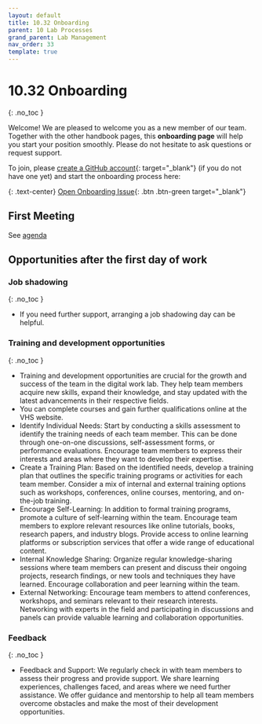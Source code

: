 ```yaml
---
layout: default
title: 10.32 Onboarding
parent: 10 Lab Processes
grand_parent: Lab Management
nav_order: 33
template: true
---
```


# 10.32 Onboarding
{: .no_toc }

Welcome! We are pleased to welcome you as a new member of our team.
Together with the other handbook pages, this **onboarding page** will help you start your position smoothly.
Please do not hesitate to ask questions or request support.

<!-- Before your first day at work, you could explore Bamberg and get to know a few new places where you can spend some time after work. If you're interested in the local beer culture, you could try an authentic Schlenkerla Rauchbier and get to know a few new people. It's also a nice icebreaker for your first few conversations.

## Table of contents
{: .no_toc .text-delta }

- TOC
{:toc}
-->

To join, please [create a GitHub account](https://github.com/signup){: target="_blank"} (if you do not have one yet) and start the onboarding process here:

{: .text-center}
[Open Onboarding Issue](https://github.com/digital-work-lab/handbook/issues/new?template=request-onboarding.md){: .btn .btn-green target="_blank"}

## First Meeting

See [agenda](10.32.onboarding_first_meeting)

## Opportunities after the first day of work 

### Job shadowing
{: .no_toc }

- If you need further support, arranging a job shadowing day can be helpful. 

<!--
### Social integration and university life
{: .no_toc }

- Summer festival of the University of Bamberg 
- Schwof @LiveClub in Bamberg: Your goal should be to visit the very first Schwof on Mondays to get to know everyone and socialize a bit.
- Partycipate:
- Feki.de e.V. is the largest and most active Bamberg university-related group.
  The goal of Feki.de is to simplify the everyday life of students at the University of Bamberg and to promote the exchange of information among students.
  You can inform yourself on www.feki.de about everything that happens in Bamberg and around your university.
-->

### Training and development opportunities
{: .no_toc }

- Training and development opportunities are crucial for the growth and success of the team in the digital work lab.
  They help team members acquire new skills, expand their knowledge, and stay updated with the latest advancements in their respective fields. 
- You can complete courses and gain further qualifications online at the VHS website.
- Identify Individual Needs: Start by conducting a skills assessment to identify the training needs of each team member.
  This can be done through one-on-one discussions, self-assessment forms, or performance evaluations.
  Encourage team members to express their interests and areas where they want to develop their expertise.
- Create a Training Plan: Based on the identified needs, develop a training plan that outlines the specific training programs or activities for each team member.
  Consider a mix of internal and external training options such as workshops, conferences, online courses, mentoring, and on-the-job training.
- Encourage Self-Learning: In addition to formal training programs, promote a culture of self-learning within the team.
  Encourage team members to explore relevant resources like online tutorials, books, research papers, and industry blogs.
  Provide access to online learning platforms or subscription services that offer a wide range of educational content.
- Internal Knowledge Sharing: Organize regular knowledge-sharing sessions where team members can present and discuss their ongoing projects, research findings, or new tools and techniques they have learned.
  Encourage collaboration and peer learning within the team.
- External Networking: Encourage team members to attend conferences, workshops, and seminars relevant to their research interests.
  Networking with experts in the field and participating in discussions and panels can provide valuable learning and collaboration opportunities.

### Feedback
{: .no_toc }

- Feedback and Support: We regularly check in with team members to assess their progress and provide support.
  We share learning experiences, challenges faced, and areas where we need further assistance.
  We offer guidance and mentorship to help all team members overcome obstacles and make the most of their development opportunities.

<!-- 
- Track Progress: Maintain a record of the training and development activities undertaken by each team member. This will help evaluate the effectiveness of the programs and identify any gaps or areas that need further attention. Use tools like spreadsheets or project management software to track and update training progress.
Remember, training and development should be an ongoing process. Continuously evaluate the impact of the programs and adjust the training plan as needed to ensure the team members are equipped with the skills and knowledge required to excel in their roles
-->
